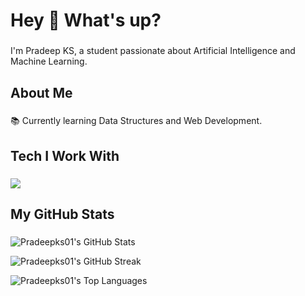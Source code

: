 <h1 align="left">Hey 👋 What's up?</h1>

###

<p align="left">I'm Pradeep KS, a student passionate about Artificial Intelligence and Machine Learning.</p>

###

<h2 align="left">About Me</h2>

###

<p align="left">📚 Currently learning Data Structures and Web Development.</p>

###

<h2 align="left">Tech I Work With</h2>

###

<p align="left">
  <img src="https://skillicons.dev/icons?i=python,fastapi,react,ts,nextjs,flask,sqlite,postgresql,docker,git,tensorflow,pytorch" />
</p>

###

<h2 align="left">My GitHub Stats</h2>

###

![Pradeepks01's GitHub Stats](https://github-readme-stats.vercel.app/api?username=Pradeepks01&theme=vue-dark&show_icons=true&hide_border=false&count_private=true)

![Pradeepks01's GitHub Streak](https://github-readme-streak-stats.herokuapp.com/?user=Pradeepks01&theme=vue-dark&hide_border=false)

![Pradeepks01's Top Languages](https://github-readme-stats.vercel.app/api/top-langs/?username=Pradeepks01&theme=vue-dark&show_icons=true&hide_border=false&layout=compact)
